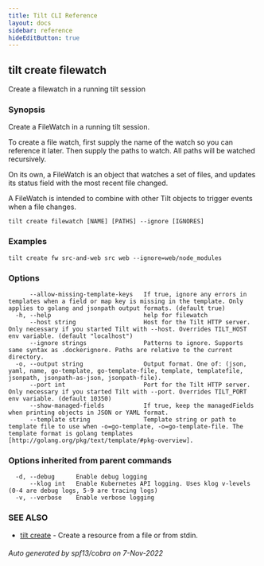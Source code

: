 ```yaml
---
title: Tilt CLI Reference
layout: docs
sidebar: reference
hideEditButton: true
---
```

## tilt create filewatch

Create a filewatch in a running tilt session

### Synopsis

Create a FileWatch in a running tilt session.

To create a file watch, first supply the name of the
watch so you can reference it later. Then supply the paths
to watch. All paths will be watched recursively.

On its own, a FileWatch is an object that watches a set
of files, and updates its status field with the most recent
file changed.

A FileWatch is intended to combine with other Tilt objects to
trigger events when a file changes.


```
tilt create filewatch [NAME] [PATHS] --ignore [IGNORES]
```

### Examples

```
tilt create fw src-and-web src web --ignore=web/node_modules
```

### Options

```
      --allow-missing-template-keys   If true, ignore any errors in templates when a field or map key is missing in the template. Only applies to golang and jsonpath output formats. (default true)
  -h, --help                          help for filewatch
      --host string                   Host for the Tilt HTTP server. Only necessary if you started Tilt with --host. Overrides TILT_HOST env variable. (default "localhost")
      --ignore strings                Patterns to ignore. Supports same syntax as .dockerignore. Paths are relative to the current directory.
  -o, --output string                 Output format. One of: (json, yaml, name, go-template, go-template-file, template, templatefile, jsonpath, jsonpath-as-json, jsonpath-file).
      --port int                      Port for the Tilt HTTP server. Only necessary if you started Tilt with --port. Overrides TILT_PORT env variable. (default 10350)
      --show-managed-fields           If true, keep the managedFields when printing objects in JSON or YAML format.
      --template string               Template string or path to template file to use when -o=go-template, -o=go-template-file. The template format is golang templates [http://golang.org/pkg/text/template/#pkg-overview].
```

### Options inherited from parent commands

```
  -d, --debug      Enable debug logging
      --klog int   Enable Kubernetes API logging. Uses klog v-levels (0-4 are debug logs, 5-9 are tracing logs)
  -v, --verbose    Enable verbose logging
```

### SEE ALSO

* [tilt create](tilt_create.html)	 - Create a resource from a file or from stdin.

###### Auto generated by spf13/cobra on 7-Nov-2022
